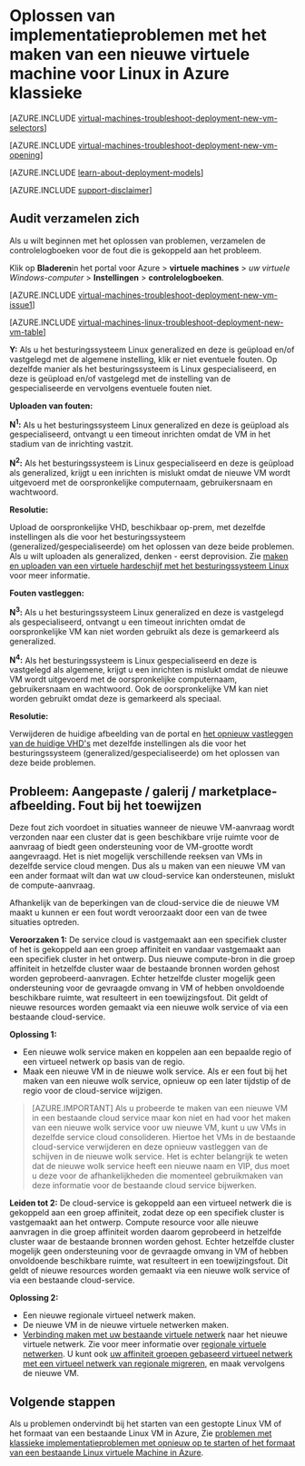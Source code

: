 <properties
   pageTitle="Problemen met Linux VM implementatie klassieke | Microsoft Azure"
   description="Klassieke implementatieproblemen oplossen bij het maken van een nieuwe virtuele machine voor Linux in Azure"
   services="virtual-machines-linux"
   documentationCenter=""
   authors="JiangChen79"
   manager="felixwu"
   editor=""
   tags="top-support-issue"/>

<tags
  ms.service="virtual-machines-linux"
  ms.workload="na"
  ms.tgt_pltfrm="vm-linux"
  ms.devlang="na"
  ms.topic="article"
  ms.date="09/06/2016"
  ms.author="cjiang"/>

# <a name="troubleshoot-classic-deployment-issues-with-creating-a-new-linux-virtual-machine-in-azure"></a>Oplossen van implementatieproblemen met het maken van een nieuwe virtuele machine voor Linux in Azure klassieke

[AZURE.INCLUDE [virtual-machines-troubleshoot-deployment-new-vm-selectors](../../includes/virtual-machines-linux-troubleshoot-deployment-new-vm-selectors-include.md)]

[AZURE.INCLUDE [virtual-machines-troubleshoot-deployment-new-vm-opening](../../includes/virtual-machines-troubleshoot-deployment-new-vm-opening-include.md)]

[AZURE.INCLUDE [learn-about-deployment-models](../../includes/learn-about-deployment-models-classic-include.md)]

[AZURE.INCLUDE [support-disclaimer](../../includes/support-disclaimer.md)]

## <a name="collect-audit-logs"></a>Audit verzamelen zich

Als u wilt beginnen met het oplossen van problemen, verzamelen de controlelogboeken voor de fout die is gekoppeld aan het probleem.

Klik op **Bladeren**in het portal voor Azure > **virtuele machines** > *uw virtuele Windows-computer* > **Instellingen** > **controlelogboeken**.

[AZURE.INCLUDE [virtual-machines-troubleshoot-deployment-new-vm-issue1](../../includes/virtual-machines-troubleshoot-deployment-new-vm-issue1-include.md)]

[AZURE.INCLUDE [virtual-machines-linux-troubleshoot-deployment-new-vm-table](../../includes/virtual-machines-linux-troubleshoot-deployment-new-vm-table.md)]

**Y:** Als u het besturingssysteem Linux generalized en deze is geüpload en/of vastgelegd met de algemene instelling, klik er niet eventuele fouten. Op dezelfde manier als het besturingssysteem is Linux gespecialiseerd, en deze is geüpload en/of vastgelegd met de instelling van de gespecialiseerde en vervolgens eventuele fouten niet.

**Uploaden van fouten:**

**N<sup>1</sup>:** Als u het besturingssysteem Linux generalized en deze is geüpload als gespecialiseerd, ontvangt u een timeout inrichten omdat de VM in het stadium van de inrichting vastzit.

**N<sup>2</sup>:** Als het besturingssysteem is Linux gespecialiseerd en deze is geüpload als generalized, krijgt u een inrichten is mislukt omdat de nieuwe VM wordt uitgevoerd met de oorspronkelijke computernaam, gebruikersnaam en wachtwoord.

**Resolutie:**

Upload de oorspronkelijke VHD, beschikbaar op-prem, met dezelfde instellingen als die voor het besturingssysteem (generalized/gespecialiseerde) om het oplossen van deze beide problemen. Als u wilt uploaden als generalized, denken - eerst deprovision. Zie [maken en uploaden van een virtuele hardeschijf met het besturingssysteem Linux](virtual-machines-linux-classic-create-upload-vhd.md) voor meer informatie.

**Fouten vastleggen:**

**N<sup>3</sup>:** Als u het besturingssysteem Linux generalized en deze is vastgelegd als gespecialiseerd, ontvangt u een timeout inrichten omdat de oorspronkelijke VM kan niet worden gebruikt als deze is gemarkeerd als generalized.

**N<sup>4</sup>:** Als het besturingssysteem is Linux gespecialiseerd en deze is vastgelegd als algemene, krijgt u een inrichten is mislukt omdat de nieuwe VM wordt uitgevoerd met de oorspronkelijke computernaam, gebruikersnaam en wachtwoord. Ook de oorspronkelijke VM kan niet worden gebruikt omdat deze is gemarkeerd als speciaal.

**Resolutie:**

Verwijderen de huidige afbeelding van de portal en [het opnieuw vastleggen van de huidige VHD's](virtual-machines-linux-classic-capture-image.md) met dezelfde instellingen als die voor het besturingssysteem (generalized/gespecialiseerde) om het oplossen van deze beide problemen.

## <a name="issue-custom-gallery-marketplace-image-allocation-failure"></a>Probleem: Aangepaste / galerij / marketplace-afbeelding. Fout bij het toewijzen
Deze fout zich voordoet in situaties wanneer de nieuwe VM-aanvraag wordt verzonden naar een cluster dat is geen beschikbare vrije ruimte voor de aanvraag of biedt geen ondersteuning voor de VM-grootte wordt aangevraagd. Het is niet mogelijk verschillende reeksen van VMs in dezelfde service cloud mengen. Dus als u maken van een nieuwe VM van een ander formaat wilt dan wat uw cloud-service kan ondersteunen, mislukt de compute-aanvraag.

Afhankelijk van de beperkingen van de cloud-service die de nieuwe VM maakt u kunnen er een fout wordt veroorzaakt door een van de twee situaties optreden.

**Veroorzaken 1:** De service cloud is vastgemaakt aan een specifiek cluster of het is gekoppeld aan een groep affiniteit en vandaar vastgemaakt aan een specifiek cluster in het ontwerp. Dus nieuwe compute-bron in die groep affiniteit in hetzelfde cluster waar de bestaande bronnen worden gehost worden geprobeerd-aanvragen. Echter hetzelfde cluster mogelijk geen ondersteuning voor de gevraagde omvang in VM of hebben onvoldoende beschikbare ruimte, wat resulteert in een toewijzingsfout. Dit geldt of nieuwe resources worden gemaakt via een nieuwe wolk service of via een bestaande cloud-service.

**Oplossing 1:**

- Een nieuwe wolk service maken en koppelen aan een bepaalde regio of een virtueel netwerk op basis van de regio.
- Maak een nieuwe VM in de nieuwe wolk service.
  Als er een fout bij het maken van een nieuwe wolk service, opnieuw op een later tijdstip of de regio voor de cloud-service wijzigen.

> [AZURE.IMPORTANT] Als u probeerde te maken van een nieuwe VM in een bestaande cloud service maar kon niet en had voor het maken van een nieuwe wolk service voor uw nieuwe VM, kunt u uw VMs in dezelfde service cloud consolideren. Hiertoe het VMs in de bestaande cloud-service verwijderen en deze opnieuw vastleggen van de schijven in de nieuwe wolk service. Het is echter belangrijk te weten dat de nieuwe wolk service heeft een nieuwe naam en VIP, dus moet u deze voor de afhankelijkheden die momenteel gebruikmaken van deze informatie voor de bestaande cloud service bijwerken.

**Leiden tot 2:** De cloud-service is gekoppeld aan een virtueel netwerk die is gekoppeld aan een groep affiniteit, zodat deze op een specifiek cluster is vastgemaakt aan het ontwerp. Compute resource voor alle nieuwe aanvragen in die groep affiniteit worden daarom geprobeerd in hetzelfde cluster waar de bestaande bronnen worden gehost. Echter hetzelfde cluster mogelijk geen ondersteuning voor de gevraagde omvang in VM of hebben onvoldoende beschikbare ruimte, wat resulteert in een toewijzingsfout. Dit geldt of nieuwe resources worden gemaakt via een nieuwe wolk service of via een bestaande cloud-service.

**Oplossing 2:**

- Een nieuwe regionale virtueel netwerk maken.
- De nieuwe VM in de nieuwe virtuele netwerken maken.
- [Verbinding maken met uw bestaande virtuele netwerk](https://azure.microsoft.com/blog/vnet-to-vnet-connecting-virtual-networks-in-azure-across-different-regions/) naar het nieuwe virtuele netwerk. Zie voor meer informatie over [regionale virtuele netwerken](https://azure.microsoft.com/blog/2014/05/14/regional-virtual-networks/). U kunt ook [uw affiniteit groepen gebaseerd virtueel netwerk met een virtueel netwerk van regionale migreren](https://azure.microsoft.com/blog/2014/11/26/migrating-existing-services-to-regional-scope/), en maak vervolgens de nieuwe VM.

## <a name="next-steps"></a>Volgende stappen
Als u problemen ondervindt bij het starten van een gestopte Linux VM of het formaat van een bestaande Linux VM in Azure, Zie [problemen met klassieke implementatieproblemen met opnieuw op te starten of het formaat van een bestaande Linux virtuele Machine in Azure](virtual-machines-linux-classic-restart-resize-error-troubleshooting.md).
